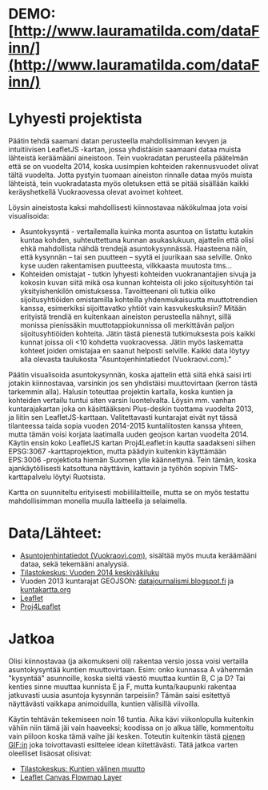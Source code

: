 # DEMO: [http://www.lauramatilda.com/dataFinn/](http://www.lauramatilda.com/dataFinn/)

# Lyhyesti projektista

Päätin tehdä saamani datan perusteella mahdollisimman kevyen ja intuitiivisen LeafletJS -kartan, jossa yhdistäisin saamaani dataa muista lähteistä keräämääni aineistoon. Tein vuokradatan perusteella päätelmän että se on vuodelta 2014, koska uusimpien kohteiden rakennusvuodet olivat tältä vuodelta. Jotta pystyin tuomaan aineiston rinnalle dataa myös muista lähteistä, tein vuokradatasta myös oletuksen että se pitää sisällään kaikki keräyshetkellä Vuokraovessa olevat avoimet kohteet.

Löysin aineistosta kaksi mahdollisesti kiinnostavaa näkökulmaa jota voisi visualisoida:
* Asuntokysyntä - vertailemalla kuinka monta asuntoa on listattu kutakin kuntaa kohden, suhteuttettuna kunnan asukaslukuun, ajattelin että olisi ehkä mahdollista nähdä trendejä asuntokysynnässä. Haasteena näin, että kysynnän – tai sen puutteen – syytä ei juurikaan saa selville. Onko kyse uuden rakentamisen puutteesta, vilkkaasta muutosta tms...
* Kohteiden omistajat - tutkin lyhyesti kohteiden vuokranantajien sivuja ja kokosin kuvan siitä mikä osa kunnan kohteista oli joko sijoitusyhtiön tai yksityishenkilön omistuksessa. Tavoitteenani oli tutkia oliko sijoitusyhtiöiden omistamilla kohteilla yhdenmukaisuutta muuttotrendien kanssa, esimerkiksi sijoittavatko yhtiöt vain kasvukeskuksiin? Mitään erityistä trendiä en kuitenkaan aineiston perusteella nähnyt, sillä monissa pienissäkin muuttotappiokunnissa oli merkittävän paljon sijoitusyhtiöiden kohteita. Jätin tästä pienestä tutkimuksesta pois kaikki kunnat joissa oli <10 kohdetta vuokraovessa. Jätin myös laskematta kohteet joiden omistajaa en saanut helposti selville. Kaikki data löytyy alla olevasta taulukosta "Asuntojenhintatiedot (Vuokraovi.com)."

Päätin visualisoida asuntokysynnän, koska ajattelin että siitä ehkä saisi irti jotakin kiinnostavaa, varsinkin jos sen yhdistäisi muuttovirtaan (kerron tästä tarkemmin alla). Halusin toteuttaa projektin kartalla, koska kuntien ja kohteiden vertailu tuntui siten varsin luontelvalta. Löysin mm. vanhan kuntarajakartan joka on käsittääkseni Plus-deskin tuottama vuodelta 2013, ja liitin sen LeafletJS-karttaan. Valitettavasti kuntarajat eivät nyt tässä tilanteessa taida sopia vuoden 2014-2015 kuntaliitosten kanssa yhteen, mutta tämän voisi korjata laatimalla uuden geojson kartan vuodelta 2014. Käytin ensin koko LeafletJS kartan Proj4Leaflet:in kautta saadakseni siihen EPSG:3067 -karttaprojektion, mutta päädyin kuitenkin käyttämään EPS:3006 -projektiota hiemän Suomen ylle käännettynä. Tein tämän, koska ajankäytöllisesti katsottuna näyttävin, kattavin ja työhön sopivin TMS-karttapalvelu löytyi Ruotsista.

Kartta on suunniteltu erityisesti mobiililaitteille, mutta se on myös testattu mahdollisimman monella muulla laitteella ja selaimella.

# Data/Lähteet:

* [Asuntojenhintatiedot (Vuokraovi.com)](https://docs.google.com/spreadsheets/d/17w4sWustD0ZeTeIXgyk5lFLFEhZ0Sb_2RESbG0zie6s/edit?usp=sharing), sisältää myös muuta keräämääni dataa, sekä tekemääni analyysiä.
* [Tilastokeskus: Vuoden 2014 keskiväkiluku](http://pxnet2.stat.fi/PXWeb/pxweb/fi/StatFin_Passiivi/StatFin_Passiivi__vrm__vaerak/statfinpas_vaerak_pxt_019_201400_fi.px/?rxid=1b16dd56-e6e8-450f-b281-f0b58ed20ed0)
* Vuoden 2013 kuntarajat GEOJSON: [datajournalismi.blogspot.fi](http://datajournalismi.blogspot.fi/2013/02/suomen-kuntarajat-2013-kml-formaatissa.html) ja [kuntakartta.org](http://kuntakartta.org/)
* [Leaflet](https://github.com/Leaflet/Leaflet)
* [Proj4Leaflet](https://github.com/kartena/Proj4Leaflet)

# Jatkoa

Olisi kiinnostavaa (ja aikomukseni oli) rakentaa versio jossa voisi vertailla asuntokysyntää kuntien muuttovirtaan. Esim: onko kunnassa A vähemmän "kysyntää" asunnoille, koska sieltä väestö muuttaa kuntiin B, C ja D? Tai kenties sinne muuttaa kunnista E ja F, mutta kunta/kaupunki rakentaa jatkuvasti uusia asuntoja kysynnän tarpeisiin? Tämän saisi esitettyä näyttävästi vaikkapa animoiduilla, kuntien välisillä viivoilla.

Käytin tehtävän tekemiseen noin 16 tuntia. Aika kävi viikonlopulla kuitenkin vähiin niin tämä jäi vain haaveeksi; koodissa on jo alkua tälle, kommentoitu vain piiloon koska tämä vaihe jäi kesken. Toteutin kuitenkin tästä [pienen GIF:in](http://www.lauramatilda.com/dataFinn/img/jatkoa.gif) joka toivottavasti esittelee idean kiitettävästi. Tätä jatkoa varten oleelliset lisäosat olisivat:

* [Tilastokeskus: Kuntien välinen muutto](http://pxnet2.stat.fi/PXWeb/pxweb/fi/StatFin/StatFin__vrm__muutl/statfin_muutl_pxt_003.px/?rxid=9aa4e5ab-b8b2-47e5-ae12-defc3ee56895)
* [Leaflet Canvas Flowmap Layer](https://github.com/jwasilgeo/Leaflet.Canvas-Flowmap-Layer)
